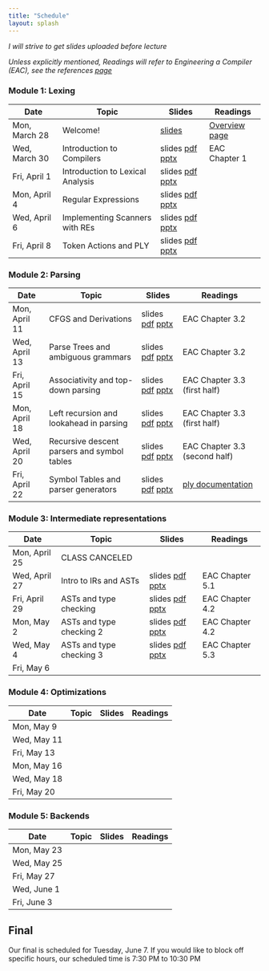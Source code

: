 ```yaml
---
title: "Schedule"
layout: splash
---
```


_I will strive to get slides uploaded before lecture_

_Unless explicitly mentioned, Readings will refer to Engineering a Compiler (EAC), see the references [page](https://sorensenucsc.github.io/CSE110A-sp2022/references.html)_

### Module 1: Lexing

| Date             | Topic    | Slides |   Readings
|------------------|----------|--------|----------------
| Mon, March 28    | Welcome!  |  [slides](lectures/CSE110A_sp2022.pdf)   | [Overview page](https://sorensenucsc.github.io/CSE110A-sp2022/overview.html)
| Wed, March 30    | Introduction to Compilers |  slides [pdf](lectures/CSE110AMarch30_sp2022.pdf) [pptx](lectures/CSE110AMarch30_sp2022.pptx)  | EAC Chapter 1
| Fri, April 1     | Introduction to Lexical Analysis  | slides [pdf](lectures/CSE110AApril1_sp2022.pdf) [pptx](lectures/CSE110AApril1_sp2022.pptx)   |
| Mon, April 4     |  Regular Expressions | slides [pdf](lectures/CSE110AApril4_sp2022.pdf) [pptx](lectures/CSE110AApril4_sp2022.pptx)  | 
| Wed, April 6     |  Implementing Scanners with REs | slides [pdf](lectures/CSE110AApril6_sp2022.pdf) [pptx](lectures/CSE110AApril6_sp2022.pptx)| 
| Fri, April 8     |  Token Actions and PLY | slides [pdf](lectures/CSE110AApril8_sp2022.pdf) [pptx](lectures/CSE110AApril8_sp2022.pptx) | 

### Module 2: Parsing

| Date             | Topic    | Slides |   Readings
|------------------|----------|--------|----------------
| Mon, April 11     | CFGS and Derivations | slides [pdf](lectures/CSE110AApril11_sp2022.pdf) [pptx](lectures/CSE110AApril11_sp2022.pptx) | EAC Chapter 3.2
| Wed, April 13     |  Parse Trees and ambiguous grammars   | slides [pdf](lectures/CSE110AApril13_sp2022.pdf) [pptx](lectures/CSE110AApril13_sp2022.pptx) | EAC Chapter 3.2
| Fri, April 15     | Associativity and top-down parsing   | slides [pdf](lectures/CSE110AApril15_sp2022.pdf) [pptx](lectures/CSE110AApril15_sp2022.pptx)  | EAC Chapter 3.3 (first half)
| Mon, April 18     | Left recursion and lookahead in parsing    | slides [pdf](lectures/CSE110AApril18_sp2022.pdf) [pptx](lectures/CSE110AApril18_sp2022.pptx)  | EAC Chapter 3.3 (first half)
| Wed, April 20     | Recursive descent parsers and symbol tables   | slides [pdf](lectures/CSE110AApril20_sp2022.pdf) [pptx](lectures/CSE110AApril20_sp2022.pptx)  | EAC Chapter 3.3 (second half)
| Fri, April 22     | Symbol Tables and parser generators | slides [pdf](lectures/CSE110AApril22_sp2022.pdf) [pptx](lectures/CSE110AApril22_sp2022.pptx)  | [ply documentation](https://www.dabeaz.com/ply/ply.html)


### Module 3: Intermediate representations

| Date             | Topic    | Slides |   Readings
|------------------|----------|--------|----------------
| Mon, April 25      | CLASS CANCELED | |
| Wed, April 27      | Intro to IRs and ASTs | slides [pdf](lectures/CSE110AApril27_sp2022.pdf) [pptx](lectures/CSE110AApril27_sp2022.pptx) |EAC Chapter 5.1
| Fri, April 29      | ASTs and type checking | slides [pdf](lectures/CSE110AApril29_sp2022.pdf) [pptx](lectures/CSE110AApril29_sp2022.pptx) | EAC Chapter 4.2
| Mon, May 2     | ASTs and type checking 2  |slides [pdf](lectures/CSE110AMay2_sp2022.pdf) [pptx](lectures/CSE110AMay2_sp2022.pptx) | EAC Chapter 4.2
| Wed, May 4     | ASTs and type checking 3 | slides [pdf](lectures/CSE110AMay4_sp2022.pdf) [pptx](lectures/CSE110AMay4_sp2022.pptx) | EAC Chapter 5.3
| Fri, May 6     |  | |

### Module 4: Optimizations

| Date             | Topic    | Slides |   Readings
|------------------|----------|--------|----------------
| Mon, May 9     |  | |
| Wed, May 11     |  | |
| Fri, May 13     |  | |
| Mon, May 16     |  | |
| Wed, May 18     |  | |
| Fri, May 20     | | |



### Module 5: Backends

| Date             | Topic    | Slides |   Readings
|------------------|----------|--------|----------------
| Mon, May 23     | | |
| Wed, May 25     | | |
| Fri, May 27     | | |
| Wed, June 1    | | |
| Fri, June 3    | | |




## Final

Our final is scheduled for Tuesday, June 7. If you would like to block off specific hours, our scheduled time is 7:30 PM to 10:30 PM
